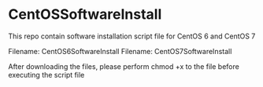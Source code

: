 # CentOSSoftwareInstall

This repo contain software installation script file for CentOS 6 and CentOS 7

Filename: CentOS6SoftwareInstall
Filename: CentOS7SoftwareInstall

After downloading the files, please perform chmod +x to the file before executing the script file
